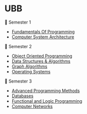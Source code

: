 # UBB #
:open_file_folder: Semester 1
- [Fundamentals Of Programming]( "")
- [Computer System Architecture]( "")

:open_file_folder: Semester 2
- [Object Oriented Programming]( "")
- [Data Structures & Algorithms]( "")
- [Graph Algorithms]( "")
- [Operating Systems]( "")

:open_file_folder: Semester 3
- [Advanced Programming Methods]( "")
- [Databases]( "")
- [Functional and Logic Programming]( "")
- [Computer Networks]( "")


